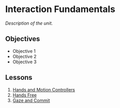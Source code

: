 # Interaction Fundamentals

*Description of the unit.*

## Objectives

- Objective 1
- Objective 2
- Objective 3

## Lessons

1. [Hands and Motion Controllers](1-hands-and-motion-controllers/README.md)
1. [Hands Free](2-hands-free/README.md)
1. [Gaze and Commit](3-gaze-and-commit/README.md)